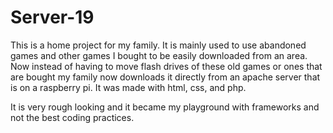 # Server-19

This is a home project for my family. It is mainly used to use abandoned games and other games I bought to be easily downloaded from an area. Now instead of having to move flash drives of these old games or ones that are bought my family now downloads it directly from an apache server that is on a raspberry pi. 
It was made with html, css, and php.

It is very rough looking and it became my playground with frameworks and not the best coding practices.
